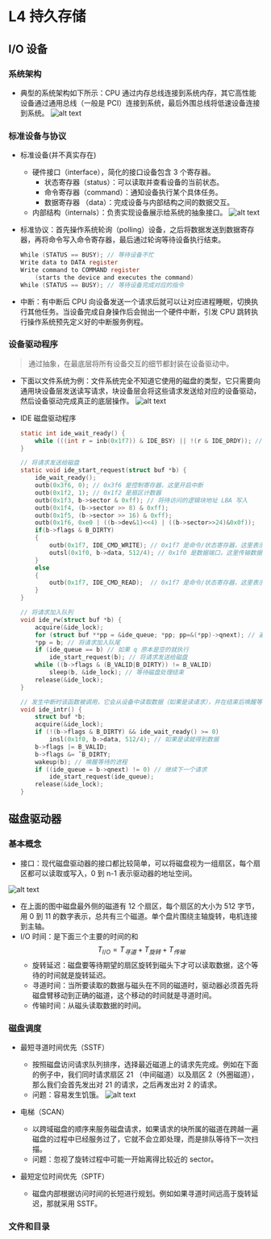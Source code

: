 # L4 持久存储

## I/O 设备
### 系统架构
* 典型的系统架构如下所示：CPU 通过内存总线连接到系统内存，其它高性能设备通过通用总线（一般是 PCI）连接到系统，最后外围总线将低速设备连接到系统。
![alt text](image.png)
### 标准设备与协议
* 标准设备(并不真实存在)
    * 硬件接口（interface），简化的接口设备包含 3 个寄存器。
        * 状态寄存器（status）：可以读取并查看设备的当前状态。
        * 命令寄存器（command）：通知设备执行某个具体任务。
        * 数据寄存器 （data）：完成设备与内部结构之间的数据交互。
    * 内部结构（internals）：负责实现设备展示给系统的抽象接口。
![alt text](image-1.png)

* 标准协议：首先操作系统轮询（polling）设备，之后将数据发送到数据寄存器，再将命令写入命令寄存器，最后通过轮询等待设备执行结束。
    ```c
    While (STATUS == BUSY); // 等待设备不忙
    Write data to DATA register
    Write command to COMMAND register
        (starts the device and executes the command)
    While (STATUS == BUSY); // 等待设备完成对应的指令
    ``` 
* 中断：有中断后 CPU 向设备发送一个请求后就可以让对应进程睡眠，切换执行其他任务。当设备完成自身操作后会抛出一个硬件中断，引发 CPU 跳转执行操作系统预先定义好的中断服务例程。

### 设备驱动程序
> 通过抽象，在最底层将所有设备交互的细节都封装在设备驱动中。

* 下面以文件系统为例：文件系统完全不知道它使用的磁盘的类型，它只需要向通用块设备层发送读写请求，块设备层会将这些请求发送给对应的设备驱动，然后设备驱动完成真正的底层操作。
![alt text](image-2.png)

* IDE 磁盘驱动程序
    ```c
    static int ide_wait_ready() {
        while (((int r = inb(0x1f7)) & IDE_BSY) || !(r & IDE_DRDY)); // 等待设备不忙
    }

    // 将请求发送给磁盘
    static void ide_start_request(struct buf *b) {
        ide_wait_ready();
        outb(0x3f6, 0); // 0x3f6 是控制寄存器，这里开启中断
        outb(0x1f2, 1); // 0x1f2 是扇区计数器
        outb(0x1f3, b->sector & 0xff); // 将待访问的逻辑块地址 LBA 写入 
        outb(0x1f4, (b->sector >> 8) & 0xff); 
        outb(0x1f5, (b->sector >> 16) & 0xff); 
        outb(0x1f6, 0xe0 | ((b->dev&1)<<4) | ((b->sector>>24)&0x0f));
        if(b->flags & B_DIRTY)
        {
            outb(0x1f7, IDE_CMD_WRITE); // 0x1f7 是命令/状态寄存器，这里表示写
            outsl(0x1f0, b->data, 512/4); // 0x1f0 是数据端口，这里传输数据
        } 
        else 
        {
            outb(0x1f7, IDE_CMD_READ);  // 0x1f7 是命令/状态寄存器，这里表示读
        }
    }

    // 将请求加入队列
    void ide_rw(struct buf *b) {
        acquire(&ide_lock);
        for (struct buf **pp = &ide_queue; *pp; pp=&(*pp)->qnext); // 遍历队列
        *pp = b; // 将请求加入队尾
        if (ide_queue == b) // 如果 q 原本是空的就执行
            ide_start_request(b); // 将请求发送给磁盘
        while ((b->flags & (B_VALID|B_DIRTY)) != B_VALID)
            sleep(b, &ide_lock); // 等待磁盘处理结束
        release(&ide_lock);
    }

    // 发生中断时该函数被调用，它会从设备中读取数据（如果是读请求），并在结束后唤醒等待的进程
    void ide_intr() {
        struct buf *b;
        acquire(&ide_lock);
        if (!(b->flags & B_DIRTY) && ide_wait_ready() >= 0)
            insl(0x1f0, b->data, 512/4); // 如果是读就得到数据
        b->flags |= B_VALID;
        b->flags &= ˜B_DIRTY;
        wakeup(b); // 唤醒等待的进程
        if ((ide_queue = b->qnext) != 0) // 继续下一个请求
            ide_start_request(ide_queue);
        release(&ide_lock);
    }

    ```

## 磁盘驱动器
### 基本概念
* 接口：现代磁盘驱动器的接口都比较简单，可以将磁盘视为一组扇区，每个扇区都可以读取或写入，0 到 n-1 表示驱动器的地址空间。

![alt text](image-3.png)

* 在上面的图中磁盘最外侧的磁道有 12 个扇区，每个扇区的大小为 512 字节，用 0 到 11 的数字表示，总共有三个磁道。单个盘片围绕主轴旋转，电机连接到主轴。
* I/O 时间：是下面三个主要的时间的和
$$ T_{I/O} = T_{寻道} + T_{旋转} + T_{传输}$$
    * 旋转延迟：磁盘要等待期望的扇区旋转到磁头下才可以读取数据，这个等待的时间就是旋转延迟。
    * 寻道时间：当所要读取的数据与磁头在不同的磁道时，驱动器必须首先将磁盘臂移动到正确的磁道，这个移动的时间就是寻道时间。
    * 传输时间：从磁头读取数据的时间。

### 磁盘调度
* 最短寻道时间优先（SSTF）
    * 按照磁盘访问请求队列排序，选择最近磁道上的请求先完成。例如在下面的例子中，我们同时请求扇区 21 （中间磁道）以及扇区 2（外圈磁道），那么我们会首先发出对 21 的请求，之后再发出对 2 的请求。
    * 问题：容易发生饥饿。
![alt text](image-4.png)

* 电梯（SCAN）
    * 以跨域磁盘的顺序来服务磁盘请求，如果请求的块所属的磁道在跨越一遍磁盘的过程中已经服务过了，它就不会立即处理，而是排队等待下一次扫描。
    * 问题：忽视了旋转过程中可能一开始离得比较近的 sector。

* 最短定位时间优先（SPTF）
    * 磁盘内部根据访问时间的长短进行规划。例如如果寻道时间远高于旋转延迟，那就采用 SSTF。

### 文件和目录
